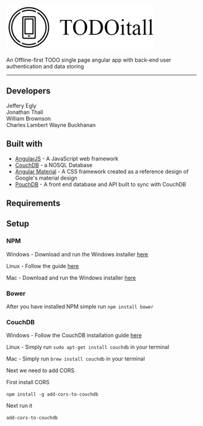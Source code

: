 ![Alt text](logo.png)

An Offline-first TODO single page angular app with back-end user authentication and data storing
___
## Developers
Jeffery Egly  
Jonathan Thall  
William Brownson  
Charles Lambert
Wayne Buckhanan

## Built with
* [AngularJS](https://angularjs.org/) - A JavaScript web framework
* [CouchDB](http://couchdb.apache.org/) - a NOSQL Database
* [Angular Material](https://material.angularjs.org/latest/) - A CSS framework created as a reference design of Google's material design
* [PouchDB](https://pouchdb.com/) - A front end database and API built to sync with CouchDB

## Requirements

## Setup
### NPM

Windows - Download and run the Windows installer [here](https://nodejs.org/en/download/)

Linux - Follow the guide [here](https://nodejs.org/en/download/package-manager/#windows)

Mac - Download and run the Windows installer [here](https://nodejs.org/en/download/)

### Bower
After you have installed NPM simple run `npm install bower`

### CouchDB

Windows - Follow the CouchDB installation guide [here](http://docs.couchdb.org/en/1.6.1/install/windows.html#)

Linux - Simply run `sudo apt-get install couchdb` in your terminal

Mac - Simply run `brew install couchdb` in your terminal

Next we need to add CORS

First install CORS 

`npm install -g add-cors-to-couchdb`

Next run it 

`add-cors-to-couchdb`




